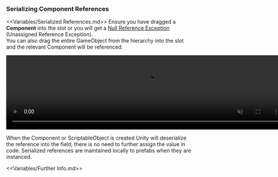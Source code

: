 ### Serializing Component References
<<Variables/Serialized References.md>>
Ensure you have dragged a **Component** into the slot or you will get a [Null Reference Exception](../../Common%20Errors/Runtime%20Exceptions/Null%20Reference%20Exception.md) (Unassigned Reference Exception).  
You can also drag the entire GameObject from the hierarchy into the slot and the relevant Component will be referenced.

<video width="750" height="200" autoplay loop muted><source type="video/webm" src="https://help.vertx.xyz/Video/inspector-references.webm"></video>  

When the Component or ScriptableObject is created Unity will deserialize the reference into the field, there is no need to further assign the value in code. Serialized references are maintained locally to prefabs when they are instanced.  

<<Variables/Further Info.md>>